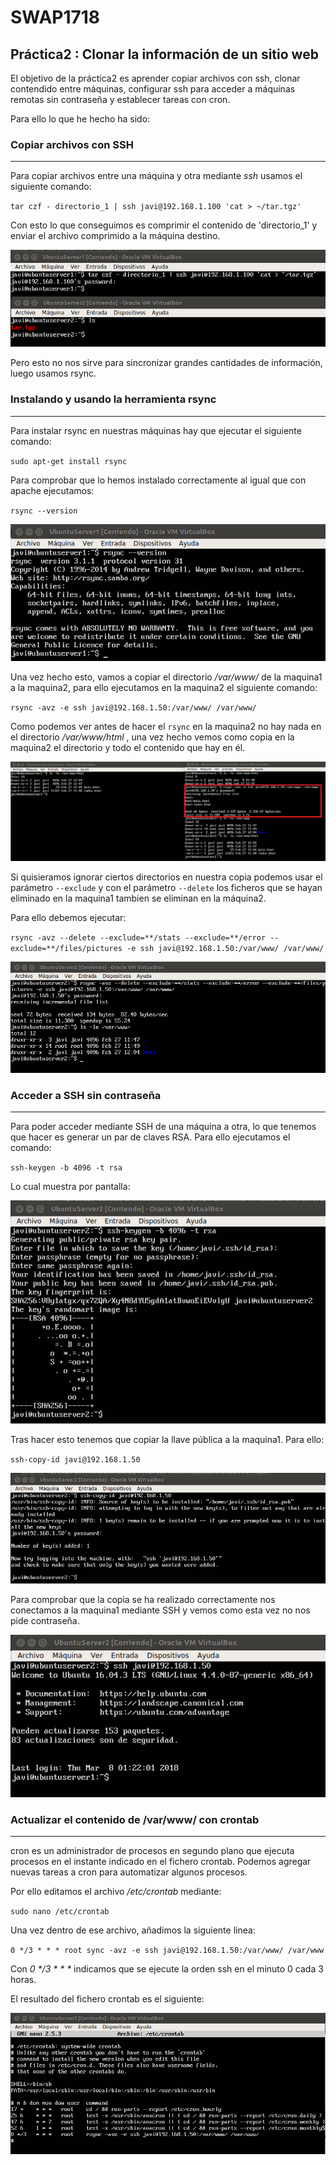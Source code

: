 # SWAP1718
## **Práctica2 : Clonar la información de un sitio web**    

El objetivo de la práctica2 es aprender copiar archivos con ssh, clonar contendido entre máquinas, configurar ssh para acceder
a máquinas remotas sin contraseña y establecer tareas con cron.     

Para ello lo que he hecho ha sido: 

### Copiar archivos con SSH    
***
Para copiar archivos entre una máquina y otra mediante *ssh* usamos el siguiente comando:

`tar czf - directorio_1 | ssh javi@192.168.1.100 'cat > ~/tar.tgz'`

Con esto lo que conseguimos es comprimir el contenido de 'directorio_1' y enviar el archivo comprimido a la máquina destino.   

![Copiando con SSH](imagenes/copiando_ssh.png)

Pero esto no nos sirve para sincronizar grandes cantidades de información, luego usamos rsync.   

### Instalando y usando la herramienta rsync   
***

Para instalar rsync en nuestras máquinas hay que ejecutar el siguiente comando:

`sudo apt-get install rsync`

Para comprobar que lo hemos instalado correctamente al igual que con apache ejecutamos:

`rsync --version`

![rsync instalado](imagenes/rsync-v.png)

Una vez hecho esto, vamos a copiar el directorio */var/www/* de la maquina1 a la maquina2, para ello ejecutamos en la maquina2
el siguiente comando:

`rsync -avz -e ssh javi@192.168.1.50:/var/www/ /var/www/`

Como podemos ver antes de hacer el `rsync` en la maquina2 no hay nada en el directorio */var/www/html* , una vez hecho vemos como
copia en la maquina2 el directorio y todo el contenido que hay en él.

![rsync](imagenes/rsync.png)

Si quisieramos ignorar ciertos directorios en nuestra copia podemos usar el parámetro `--exclude` y con el parámetro `--delete`
los ficheros que se hayan eliminado en la maquina1 tambien se eliminan en la máquina2.

Para ello debemos ejecutar:

`rsync -avz --delete --exclude=**/stats --exclude=**/error --exclude=**/files/pictures -e ssh javi@192.168.1.50:/var/www/ /var/www/`

![rsync excluyendo](imagenes/rsync-excluyendo.png)


### Acceder a SSH sin contraseña
***

Para poder acceder mediante SSH de una máquina a otra, lo que tenemos que hacer es generar un par de claves RSA. 
Para ello ejecutamos el comando:

`ssh-keygen -b 4096 -t rsa`

Lo cual muestra por pantalla:

![SSH keygen](imagenes/ssh-keygen.png)

Tras hacer esto tenemos que copiar la llave pública a la maquina1. Para ello:

`ssh-copy-id javi@192.168.1.50`

![SSH copy id](imagenes/ssh-copy-id.png)

Para comprobar que la copia se ha realizado correctamente nos conectamos a la maquina1 mediante SSH y vemos como esta vez
no nos pide contraseña.

![SSH copy id](imagenes/ssh-sin-password.png)

### Actualizar el contenido de /var/www/ con crontab
***

cron es un administrador de procesos en segundo plano que ejecuta procesos en el instante indicado en el fichero crontab.
Podemos agregar nuevas tareas a cron para automatizar algunos procesos.

Por ello editamos el archivo */etc/crontab* mediante:

`sudo nano /etc/crontab`

Una vez dentro de ese archivo, añadimos la siguiente linea:

`0 */3 * * * root sync -avz -e ssh javi@192.168.1.50:/var/www/ /var/www`

Con *0 \*/3 \* \* \** indicamos que se ejecute la orden ssh en el minuto 0 cada 3 horas. 

El resultado del fichero crontab es el siguiente:

![crontab](imagenes/crontab.png)








